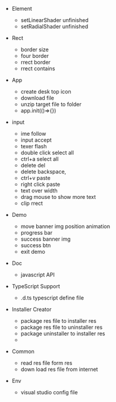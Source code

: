 - Element
  - setLinearShader unfinished
  - setRadialShader unfinished
- Rect
  - border size
  - four border
  - rrect border
  - rrect contains
- App
  - create desk top icon
  - download file
  - unzip target file to folder
  - app.init(()=>{})
- input
  - ime follow
  - input accept
  - texer flash
  - double click select all
  - ctrl+a select all
  - delete del
  - delete backspace,
  - ctrl+v paste
  - right click paste
  - text over width
  - drag mouse to show more text
  - clip rrect
- Demo
  - move banner img position animation
  - progress bar
  - success banner img
  - success btn
  - exit demo
- Doc
  - javascript API
- TypeScript Support
  - .d.ts typescript define file
- Installer Creator
  - package res file to installer res
  - package res file to uninstaller res
  - package uninstaller to installer res
  -
- Common
  - read res file form res
  - down load res file from internet

- Env
  - visual studio config file
